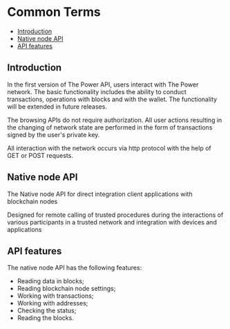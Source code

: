 # Common Terms

<!-- START doctoc generated TOC please keep comment here to allow auto update -->
<!-- DON'T EDIT THIS SECTION, INSTEAD RE-RUN doctoc TO UPDATE -->

- [Introduction](#introduction)
- [Native node API](#native-node-api)
- [API features](#api-features)

<!-- END doctoc generated TOC please keep comment here to allow auto update -->

## Introduction

In the first version of The Power API, users interact with The Power network. The basic functionality includes the ability to conduct transactions, operations with blocks and with the wallet. The functionality will be extended in future releases.

The browsing APIs do not require authorization. All user actions resulting in the changing of network state are performed in the form of transactions signed by the user's private key.

All interaction with the network occurs via http protocol with the help of GET or POST requests.

## Native node API

The Native node API for direct integration client applications with blockchain nodes

Designed for remote calling of trusted procedures during the interactions of various participants in a trusted network and integration with devices and applications

## API features

The native node API has the following features:

- Reading data in blocks;
- Reading blockchain node settings;
- Working with transactions;
- Working with addresses;
- Checking the status;
- Reading the blocks.
